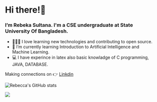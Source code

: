# Hi there!👋      
  
  
### I’m Rebeka Sultana. I'm a CSE undergraduate at State University Of Bangladesh.
- 👩🏻‍💻 I love learning new technologies and contributing to open source. 
- 🌱 I’m currently learning Introduction to Artificial Intelligence and Machine Learning.
- 💻 I have experince in latex also basic knowladge of C programming, JAVA, DATABASE.

Making connections on 👉 [Linkdin](https://www.linkedin.com/rebecca_sultana/)








![Rebecca's GitHub stats](https://github-readme-stats.vercel.app/api?username=011Rebecca&show_icons=true&theme=tokyonight)



![](https://komarev.com/ghpvc/?username=011Rebecca&color=blueviolet)






<!---
011Rebecca/011Rebecca is a ✨ special ✨ repository because its `README.md` (this file) appears on your GitHub profile.
You can click the Preview link to take a look at your changes.
--->
